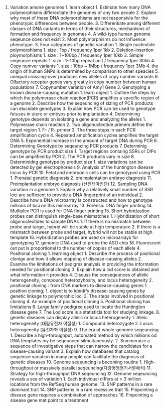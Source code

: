 1. Variation amone genomes
		1. learn object
			1. Estimate how many DNA polymorphisms differectiate the genomes of any two people
			2. Explain why most of these DNA polymorphisms are not responsivle for the phenotypic differences between people.
			3. Differentiate among different classes of DNA cariants in terms of their structures, mechanisms of formation and frequency in genomes
			4. A wild-type human genome seqeunce does not exist
		2. Most polymorphisms do not influence phenotype.
		3. Four categories of genetic variation
			1. Single nucleotide polymorphisms
				1. size : 1bp / frequency 1per 1kb
			2. Deletion-insertion ploymorphisms
				1. size : 1~100bp / frequency 1per 10kb
			3. Simple seqeunce repeats
				1. size : 1~10bp repeat unit / frequency 1per 30kb
			4. Copy numver variants
				1. size : 10bp ~ 1Mbp / frequency 1per 3Mb
		4. the origin of human SNPs is determined by comparison to other speacies
		5. unequal crossing-over produces new alleles of copy number variants
		6. Olfactory receptor genes vary greatly in copy number between human populations
		7. Copynumber variation of Amy1 Gene
	3. Genotyping a known disease-causing mutaiton
		1. learn object
			1. Outline the steps by which the polymerase chain reaction(PCR) amplifies a specific region of a genome
			2. Describe how the seqeuncing of sizing of PCR products can elucidate genotypes
			3. Explain how PCR can be used to genotype fetuses in utero or embyos prior to implantation
			4. Determining genotype depends on isolating a gene and analyzing the alleles
				1. Polymerase chain reaction
		2. Two oligonucleotide primers define the target region
			1. F- / R- primer
		3. The three steps in each PCR amplification cycle
		4. Repeated amplification cycles amplifies the target DNA
		5. Exponential increase in the amount of target DNA during PCR
		6. Determining Genotype by seqeuncing PCR products
		7. Determinig genotype by PCR product size
			1. Target regions containg SSRs or DIPs can be amplified by PCR
			2. The PCR products vary in size
		8. Determinidng genotype by product size
			1. size variations can be detected by gel electrophoresis
		9. Analysis of the huntington disease locus by PCR
		10. Fetal and embryonic cells can be genotyped using PCR
			1. Prenatal genetic diagnosis
			2. preimplantation embryo diagnosis
		11. Preimplantation embryo diagnosis (산전태아진단)
		12. Sampling DNA variation in a genome
			1. Explain why a relatively small number of SSR loci are sufficient to provide a DNA fingerprint of an individual
			2. Describe how a DNA microarray is constructed and how to genotype millions of loci on this microarray
		13. Forensic DNA finger printing
		14. Multiplex PCR is used for DNA finger printing
		15. Short hybridzation probes can distinguish single-base mismatches
			1. Hybridization of short oligonucleotides to sample DNAs
				1. If there is no mismatch between probe and target, hybrid will be stable at high temperature
				2. If there is a mismatch between probe and target, hybrid will not be stable at high template
		16. Hybridization probes are used on microarrays for genotyping
		17. genomic DNA used to probe the ASO chip
		18. Fluorescent out put is proportional to the number of copies of each allele
	4. Positional cloning
		1. learning object
			1. Describe rhe process of positional clonign and how it allows mapping of disease-causing alleles
			2. Examine the limitations of pedigrss analysis in providing the information needed for positional cloning
			3. Explain how a lod score is obtained and what information it provides
			4. Discuss the conseqeunces of allelic heterogeneity, compound heterozyhosity, and locus heterogeneity
		2. positional cloning : from DNA markers to disease-causing genes 
			1. position cloning;
				1. object is to identify disease-causing genes by genetic linkage to polymorphic loci
		3. The steps involved in positional cloning
		4. An example of positional cloning
		5. Positional cloning has limitations
		6. Large family pedigree used to locate the Huntington disease gene
		7. The Lod score is a statisticla tool for studying linkage.
		8. genetic diseases can display allelic or locus heterogeneity
			1. Alleic heterogeneity (대립유전자 이질성)
				1. Compound heterozygote
			2. Locus heterogeneity (유전자좌 이질성)
		9. The era of whole-genome seqeuncing
			1. Describe a high-throughput, automated method by which millions od DNA templates my be seqeunced silmultaneously.
			2. Summeraize a sequence of investigative steps that can narrow the candidates for a sisease-causing variant
			3. Explain how databases that catalog sequence variation in many people can facilitate the diagnosis of genetic diseases
		10. Genome seqeuncing is becoming routine
			1. High-throughput or massively parallel seqeuncing(다량병행염기서열해석)
		11. Strategy for high-throughput DNA seqeuncing
		12. Genome seqeuncing reveals a sea of variation
			1. Each individual differs at > 3 million locations from the RefSeq human genome.
		13. SNP patterns in a rare dominant trait
		14. SNP patterns in a rare recessive trait 
		15. Pinpointing a disease gene requires a combination of approaches
		16. Pinpointing a sisease gene mat point to a treatment